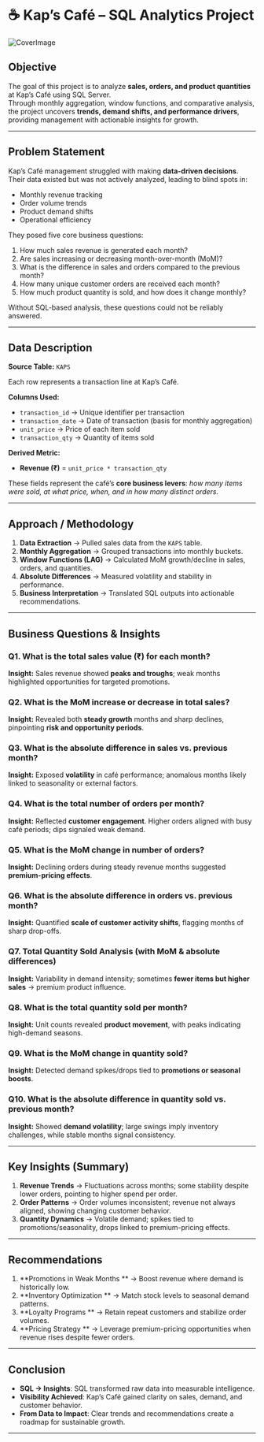
# ☕ Kap’s Café – SQL Analytics Project  

![CoverImage](https://github.com/user-attachments/assets/672c199f-aaaf-4ea7-8c77-df550529f424)

##  Objective  

The goal of this project is to analyze **sales, orders, and product quantities** at Kap’s Café using SQL Server.  
Through monthly aggregation, window functions, and comparative analysis, the project uncovers **trends, demand shifts, and performance drivers**, providing management with actionable insights for growth.  

---

##  Problem Statement  
Kap’s Café management struggled with making **data-driven decisions**. Their data existed but was not actively analyzed, leading to blind spots in:  
- Monthly revenue tracking  
- Order volume trends  
- Product demand shifts  
- Operational efficiency  

They posed five core business questions:  
1. How much sales revenue is generated each month?  
2. Are sales increasing or decreasing month-over-month (MoM)?  
3. What is the difference in sales and orders compared to the previous month?  
4. How many unique customer orders are received each month?  
5. How much product quantity is sold, and how does it change monthly?  

Without SQL-based analysis, these questions could not be reliably answered.  

---

##  Data Description  

**Source Table:** `KAPS`  

Each row represents a transaction line at Kap’s Café.  

**Columns Used:**  
- `transaction_id` → Unique identifier per transaction  
- `transaction_date` → Date of transaction (basis for monthly aggregation)  
- `unit_price` → Price of each item sold  
- `transaction_qty` → Quantity of items sold  

**Derived Metric:**  

- **Revenue (₹)** = `unit_price * transaction_qty`  

These fields represent the café’s **core business levers**: *how many items were sold, at what price, when, and in how many distinct orders.*  

---

##  Approach / Methodology  

1. **Data Extraction** → Pulled sales data from the `KAPS` table.  
2. **Monthly Aggregation** → Grouped transactions into monthly buckets.  
3. **Window Functions (LAG)** → Calculated MoM growth/decline in sales, orders, and quantities.  
4. **Absolute Differences** → Measured volatility and stability in performance.  
5. **Business Interpretation** → Translated SQL outputs into actionable recommendations.  

---

##  Business Questions & Insights  

### Q1. What is the total sales value (₹) for each month?  
**Insight:** Sales revenue showed **peaks and troughs**; weak months highlighted opportunities for targeted promotions.  

### Q2. What is the MoM increase or decrease in total sales?  
**Insight:** Revealed both **steady growth** months and sharp declines, pinpointing **risk and opportunity periods**.  

### Q3. What is the absolute difference in sales vs. previous month?  
**Insight:** Exposed **volatility** in café performance; anomalous months likely linked to seasonality or external factors.  

### Q4. What is the total number of orders per month?  
**Insight:** Reflected **customer engagement**. Higher orders aligned with busy café periods; dips signaled weak demand.  

### Q5. What is the MoM change in number of orders?  
**Insight:** Declining orders during steady revenue months suggested **premium-pricing effects**.  

### Q6. What is the absolute difference in orders vs. previous month?  
**Insight:** Quantified **scale of customer activity shifts**, flagging months of sharp drop-offs.  

### Q7. Total Quantity Sold Analysis (with MoM & absolute differences)  
**Insight:** Variability in demand intensity; sometimes **fewer items but higher sales** → premium product influence.  

### Q8. What is the total quantity sold per month?  
**Insight:** Unit counts revealed **product movement**, with peaks indicating high-demand seasons.  

### Q9. What is the MoM change in quantity sold?  
**Insight:** Detected demand spikes/drops tied to **promotions or seasonal boosts**.  

### Q10. What is the absolute difference in quantity sold vs. previous month?  
**Insight:** Showed **demand volatility**; large swings imply inventory challenges, while stable months signal consistency.  

---

## Key Insights (Summary)  

1. **Revenue Trends** → Fluctuations across months; some stability despite lower orders, pointing to higher spend per order.  
2. **Order Patterns** → Order volumes inconsistent; revenue not always aligned, showing changing customer behavior.  
3. **Quantity Dynamics** → Volatile demand; spikes tied to promotions/seasonality, drops linked to premium-pricing effects.  

---

##  Recommendations  

1. **Promotions in Weak Months ** → Boost revenue where demand is historically low.  
2. **Inventory Optimization ** → Match stock levels to seasonal demand patterns.  
3. **Loyalty Programs ** → Retain repeat customers and stabilize order volumes.  
4. **Pricing Strategy ** → Leverage premium-pricing opportunities when revenue rises despite fewer orders.  

---

## Conclusion  

- **SQL → Insights**: SQL transformed raw data into measurable intelligence.  
- **Visibility Achieved**: Kap’s Café gained clarity on sales, demand, and customer behavior.  
- **From Data to Impact**: Clear trends and recommendations create a roadmap for sustainable growth.  

---



